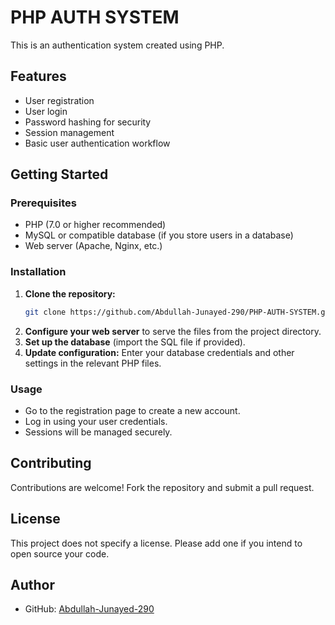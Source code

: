 # PHP AUTH SYSTEM

This is an authentication system created using PHP.

## Features

- User registration
- User login
- Password hashing for security
- Session management
- Basic user authentication workflow

## Getting Started

### Prerequisites

- PHP (7.0 or higher recommended)
- MySQL or compatible database (if you store users in a database)
- Web server (Apache, Nginx, etc.)

### Installation

1. **Clone the repository:**
   ```bash
   git clone https://github.com/Abdullah-Junayed-290/PHP-AUTH-SYSTEM.git
   ```
2. **Configure your web server** to serve the files from the project directory.
3. **Set up the database** (import the SQL file if provided).
4. **Update configuration:** Enter your database credentials and other settings in the relevant PHP files.

### Usage

- Go to the registration page to create a new account.
- Log in using your user credentials.
- Sessions will be managed securely.

## Contributing

Contributions are welcome! Fork the repository and submit a pull request.

## License

This project does not specify a license. Please add one if you intend to open source your code.

## Author

- GitHub: [Abdullah-Junayed-290](https://github.com/Abdullah-Junayed-290)
